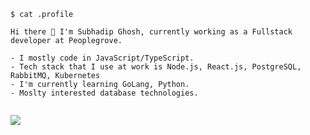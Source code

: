 ```
$ cat .profile

Hi there 👋 I'm Subhadip Ghosh, currently working as a Fullstack developer at Peoplegrove.

- I mostly code in JavaScript/TypeScript.
- Tech stack that I use at work is Node.js, React.js, PostgreSQL, RabbitMQ, Kubernetes
- I'm currently learning GoLang, Python.
- Moslty interested database technologies.
  
```


<img align="center" src="https://github-readme-stats.vercel.app/api?username=subhadipghs&show_icons=true&layout=compact&count_private=true&theme=dracula" />
